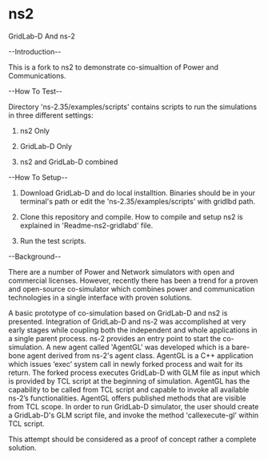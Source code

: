 # ns2
GridLab-D And ns-2

--Introduction--

This is a fork to ns2 to demonstrate co-simualtion of Power and Communications.

--How To Test--

Directory 'ns-2.35/examples/scripts' contains scripts to run the simulations in three different settings:

1) ns2 Only 

2) GridLab-D Only 

3) ns2 and GridLab-D combined



--How To Setup--

1) Download GridLab-D and do local installtion. Binaries should be in your terminal's path or edit the 'ns-2.35/examples/scripts' with gridlbd path.

2) Clone this repository and compile. How to compile and setup ns2 is explained in 'Readme-ns2-gridlabd' file.

3) Run the test scripts.


--Background--

There are a number of Power and Network simulators with open and commercial licenses. However, recently there
has been a trend for a proven and open-source co-simulator which combines power and communication technologies in a single interface with proven solutions.

A basic prototype of co-simulation based on GridLab-D and ns2 is presented. Integration of GridLab-D and ns-2 was accomplished at very early stages while coupling both the independent and whole
applications in a single parent process. ns-2 provides an entry point to start the co-simulation. A new agent called 'AgentGL' was
developed which is a bare-bone agent derived from ns-2's agent class. AgentGL is a C++ application which issues
‘exec’ system call in newly forked process and wait for its return. The forked process executes GridLab-D with GLM file as
input which is provided by TCL script at the beginning of simulation. AgentGL has the capability to be called from
TCL script and capable to invoke all available ns-2’s functionalities. AgentGL offers published methods that are
visible from TCL scope. In order to run GridLab-D simulator, the user should create a GridLab-D's GLM script file, and invoke the
method 'callexecute-gl' within TCL script.


This attempt should be considered as a proof of concept rather a complete solution.

